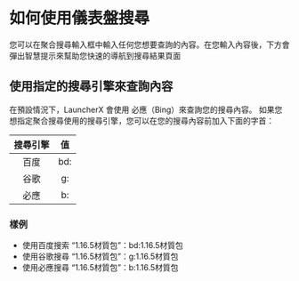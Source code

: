# 如何使用儀表盤搜尋

您可以在聚合搜尋輸入框中輸入任何您想要查詢的內容。在您輸入內容後，下方會彈出智慧提示來幫助您快速的導航到搜尋結果頁面

## 使用指定的搜尋引擎來查詢內容
在預設情況下，LauncherX 會使用 必應（Bing）來查詢您的搜尋內容。
如果您想指定聚合搜尋使用的搜尋引擎，您可以在您的搜尋內容前加入下面的字首：

| 搜尋引擎 |  值  |
|:----:|:---:|
|  百度  | bd: |
|  谷歌  | g:  |
|  必應  | b:  |

### 樣例

+ 使用百度搜索 “1.16.5材質包”：bd:1.16.5材質包
+ 使用谷歌搜尋 “1.16.5材質包”：g:1.16.5材質包
+ 使用必應搜尋 “1.16.5材質包”：b:1.16.5材質包
